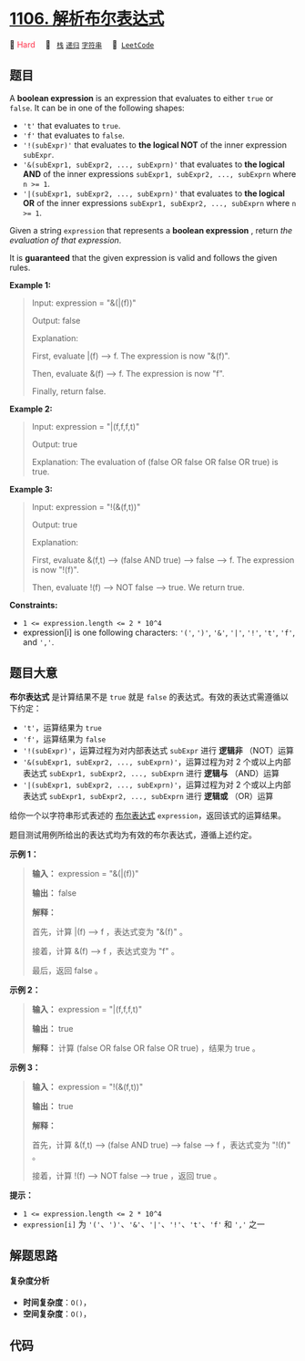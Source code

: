 # [1106. 解析布尔表达式](https://leetcode.com/problems/parsing-a-boolean-expression)

🔴 <font color=#ff334b>Hard</font>&emsp; 🔖&ensp; [`栈`](/leetcode-js/outline/tag/stack.md) [`递归`](/leetcode-js/outline/tag/recursion.md) [`字符串`](/leetcode-js/outline/tag/string.md)&emsp; 🔗&ensp;[`LeetCode`](https://leetcode.com/problems/parsing-a-boolean-expression)

## 题目

A **boolean expression** is an expression that evaluates to either `true` or
`false`. It can be in one of the following shapes:

  * `'t'` that evaluates to `true`.
  * `'f'` that evaluates to `false`.
  * `'!(subExpr)'` that evaluates to **the logical NOT** of the inner expression `subExpr`.
  * `'&(subExpr1, subExpr2, ..., subExprn)'` that evaluates to **the logical AND** of the inner expressions `subExpr1, subExpr2, ..., subExprn` where `n >= 1`.
  * `'|(subExpr1, subExpr2, ..., subExprn)'` that evaluates to **the logical OR** of the inner expressions `subExpr1, subExpr2, ..., subExprn` where `n >= 1`.

Given a string `expression` that represents a **boolean expression** , return
_the evaluation of that expression_.

It is **guaranteed** that the given expression is valid and follows the given
rules.



**Example 1:**

> Input: expression = "&(|(f))"
> 
> Output: false
> 
> Explanation: 
> 
> First, evaluate |(f) --> f. The expression is now "&(f)".
> 
> Then, evaluate &(f) --> f. The expression is now "f".
> 
> Finally, return false.

**Example 2:**

> Input: expression = "|(f,f,f,t)"
> 
> Output: true
> 
> Explanation: The evaluation of (false OR false OR false OR true) is true.

**Example 3:**

> Input: expression = "!(&(f,t))"
> 
> Output: true
> 
> Explanation: 
> 
> First, evaluate &(f,t) --> (false AND true) --> false --> f. The expression is now "!(f)".
> 
> Then, evaluate !(f) --> NOT false --> true. We return true.

**Constraints:**

  * `1 <= expression.length <= 2 * 10^4`
  * expression[i] is one following characters: `'('`, `')'`, `'&'`, `'|'`, `'!'`, `'t'`, `'f'`, and `','`.


## 题目大意

**布尔表达式** 是计算结果不是 `true` 就是 `false` 的表达式。有效的表达式需遵循以下约定：

  * `'t'`，运算结果为 `true`
  * `'f'`，运算结果为 `false`
  * `'!(subExpr)'`，运算过程为对内部表达式 `subExpr` 进行 **逻辑非** （NOT）运算
  * `'&(subExpr1, subExpr2, ..., subExprn)'`，运算过程为对 2 个或以上内部表达式 `subExpr1, subExpr2, ..., subExprn` 进行 **逻辑与** （AND）运算
  * `'|(subExpr1, subExpr2, ..., subExprn)'`，运算过程为对 2 个或以上内部表达式 `subExpr1, subExpr2, ..., subExprn` 进行 **逻辑或** （OR）运算

给你一个以字符串形式表述的
[布尔表达式](https://baike.baidu.com/item/%E5%B8%83%E5%B0%94%E8%A1%A8%E8%BE%BE%E5%BC%8F/1574380?fr=aladdin)
`expression`，返回该式的运算结果。

题目测试用例所给出的表达式均为有效的布尔表达式，遵循上述约定。



**示例 1：**

> 
> 
> 
> 
> 
> **输入：** expression = "&(|(f))"
> 
> **输出：** false
> 
> **解释：**
> 
> 首先，计算 |(f) --> f ，表达式变为 "&(f)" 。
> 
> 接着，计算 &(f) --> f ，表达式变为 "f" 。
> 
> 最后，返回 false 。
> 
> 

**示例 2：**

> 
> 
> 
> 
> 
> **输入：** expression = "|(f,f,f,t)"
> 
> **输出：** true
> 
> **解释：** 计算 (false OR false OR false OR true) ，结果为 true 。
> 
> 

**示例 3：**

> 
> 
> 
> 
> 
> **输入：** expression = "!(&(f,t))"
> 
> **输出：** true
> 
> **解释：**
> 
> 首先，计算 &(f,t) --> (false AND true) --> false --> f ，表达式变为 "!(f)" 。
> 
> 接着，计算 !(f) --> NOT false --> true ，返回 true 。
> 
> 



**提示：**

  * `1 <= expression.length <= 2 * 10^4`
  * `expression[i]` 为 `'('`、`')'`、`'&'`、`'|'`、`'!'`、`'t'`、`'f'` 和 `','` 之一


## 解题思路

#### 复杂度分析

- **时间复杂度**：`O()`，
- **空间复杂度**：`O()`，

## 代码

```javascript

```